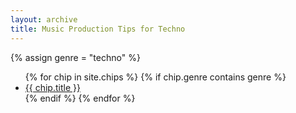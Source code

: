 ```yaml
---
layout: archive
title: Music Production Tips for Techno
---
```

{% assign genre = "techno" %}
<ul>
{% for chip in site.chips %}
  {% if chip.genre contains genre %}
  <li><a href="{{ chip.url }}">{{ chip.title }}</a></li>
  {% endif %}
{% endfor %}
</ul>
